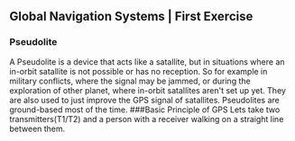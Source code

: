 ## Global Navigation Systems | First Exercise
### Pseudolite
A Pseudolite is a device that acts like a satallite, but in situations where an in-orbit satallite is not possible or has no reception. So for example in military conflicts, where the signal may be jammed, or during the exploration of other planet, where in-orbit satallites aren't set up yet. They are also used to just improve the GPS signal of satallites. Pseudolites are ground-based most of the time.
###Basic Principle of GPS
Lets take two transmitters(T1/T2) and a person with a receiver walking on a straight line between them.
